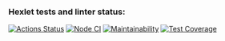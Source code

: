 ### Hexlet tests and linter status:
[![Actions Status](https://github.com/Fortik1/frontend-project-46/workflows/hexlet-check/badge.svg)](https://github.com/Fortik1/frontend-project-46/actions)
[![Node CI](https://github.com/Fortik1/frontend-project-46/actions/workflows/nodeJS.yml/badge.svg)](https://github.com/Fortik1/frontend-project-46/actions/workflows/nodeJS.yml)
[![Maintainability](https://api.codeclimate.com/v1/badges/15772b274b3debfb3bfb/maintainability)](https://codeclimate.com/github/Fortik1/frontend-project-46/maintainability)
[![Test Coverage](https://api.codeclimate.com/v1/badges/15772b274b3debfb3bfb/test_coverage)](https://codeclimate.com/github/Fortik1/frontend-project-46/test_coverage)

